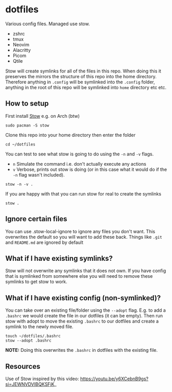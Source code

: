 # dotfiles
Various config files. Managed use stow.
- zshrc
- tmux
- Neovim
- Alacritty
- Picom
- Qtile

Stow will create symlinks for all of the files in this repo. When doing this it 
preserves the mirrors the structure of this repo into the home directory. 
Therefore anything in `.config` will be symlinked into the `.config` folder, 
anything in the root of this repo will be symlinked into `home` directory etc 
etc.

## How to setup
First install [Stow](https://www.gnu.org/software/stow/) e.g. on Arch (btw)
```
sudo pacman -S stow
```

Clone this repo into your home directory then enter the folder
```
cd ~/dotfiles
```

You can test to see what stow is going to do using the `-n` and `-v` flags.
 - `n` Simulate the command i.e. don't actually execute any actions
 - `v` Verbose, prints out stow is doing (or in this case what it would do
 if the `-n` flag wasn't included).
```
stow -n -v .
```

If you are happy with that you can run stow for real to create the symlinks
```
stow .
```

## Ignore certain files
You can use .stow-local-ignore to ignore any files you don't want. This
overwrites the default so you will want to add these back. Things like `.git`
and `README.md` are ignored by default

## What if I have existing symlinks?
Stow will not overwrite any symlinks that it does not own. If you have config
that is symlinked from somewhere else you will need to remove these symlinks
to get stow to work.

## What if I have existing config (non-symlinked)?
You can take over an existing file/folder using the `--adopt` flag. E.g. to 
add a `.bashrc` we would create the file in our dotfiles (it can be empty).
Then run stow with adopt to move the existing `.bashrc` to our dotfiles and 
create a symlink to the newly moved file.
```
touch ~/dotfiles/.bashrc
stow --adopt .bashrc
```
__NOTE:__ Doing this overwrites the `.bashrc` in dotfiles with the existing
file.

## Resources
Use of Stow inspired by this video: https://youtu.be/y6XCebnB9gs?si=JEWNVDVIBQKSFjK_
